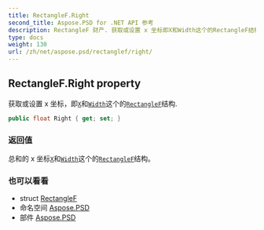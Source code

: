 ```yaml
---
title: RectangleF.Right
second_title: Aspose.PSD for .NET API 参考
description: RectangleF 财产. 获取或设置 x 坐标即X和Width这个的RectangleF结构.
type: docs
weight: 130
url: /zh/net/aspose.psd/rectanglef/right/
---
```

## RectangleF.Right property

获取或设置 x 坐标，即[`X`](../x/)和[`Width`](../width/)这个的[`RectangleF`](../)结构.

```csharp
public float Right { get; set; }
```

### 返回值

总和的 x 坐标[`X`](../x/)和[`Width`](../width/)这个的[`RectangleF`](../)结构。

### 也可以看看

* struct [RectangleF](../)
* 命名空间 [Aspose.PSD](../../rectanglef/)
* 部件 [Aspose.PSD](../../../)


